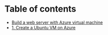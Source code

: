# Table of contents

* [Build a web server with Azure virtual machine](README.md)
* [1. Create a Ubuntu VM on Azure](1.-create-a-ubuntu-vm-on-azure.md)


